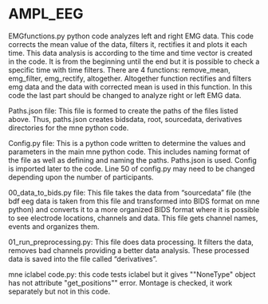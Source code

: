 # AMPL_EEG
EMGfunctions.py python code analyzes left and right EMG data. This code corrects the mean value of the data, filters it, rectifies it and plots it each time. This data analysis is according to the time and time vector is created in the code. It is from the beginning until the end but it is possible to check a specific time with time filters.
There are 4 functions: remove_mean, emg_filter, emg_rectify, altogether. Altogether function rectifies and filters emg data and the data with corrected mean is used in this function. 
In this code the last part should be changed to analyze right or left EMG data. 


Paths.json file: This file is formed to create the paths of the files listed above. Thus, paths.json creates bidsdata, root, sourcedata, derivatives directories for the mne python code.

Config.py file: This is a python code written to determine the values and parameters in the main mne python code. This includes naming format of the file as well as defining and naming the paths. Paths.json is used. Config is imported later to the code.
Line 50 of config.py may need to be changed depending upon the number of participants.

00_data_to_bids.py file: This file takes the data from “sourcedata” file (the bdf eeg data is taken from this file and transformed into BIDS format on mne python) and converts it to a more organized BIDS format where it is possible to see electrode locations, channels and data. This file gets channel names, events and organizes them.

01_run_preprocessing.py: This file does data processing. It filters the data, removes bad channels providing a better data analysis. These processed data is saved into the file called “derivatives”.

mne iclabel code.py: this code tests iclabel but it gives ""NoneType" object has not attribute "get_positions"" error. Montage is checked, it work separately but not in this code. 


